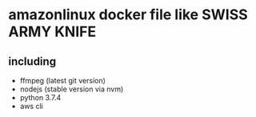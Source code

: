 # amazonlinux docker file like SWISS ARMY KNIFE

## including

- ffmpeg (latest git version)
- nodejs (stable version via nvm)
- python 3.7.4
- aws cli
